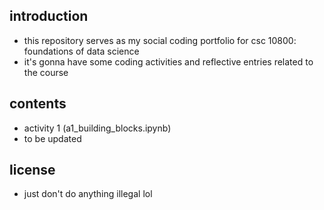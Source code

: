 ## introduction
- this repository serves as my social coding 
portfolio for csc 10800: foundations of 
data science
- it's gonna have some coding 
activities and reflective entries related
to the course

## contents
- activity 1 (a1_building_blocks.ipynb)
- to be updated

## license
- just don't do anything illegal lol

